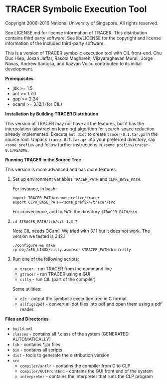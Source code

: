 # TRACER Symbolic Execution Tool

Copyright 2008-2016 National University of Singapore. All rights reserved.

See LICENSE.md for license information of TRACER. This distribution contains third party software. See lib/LICENSE for the copyright and license information of the included third-party software.

This is a version of TRACER symbolic execution tool with CIL
front-end. Chu Duc Hiep, Joxan Jaffar, Rasool Maghareh, Vijayaraghavan
Murali, Jorge Navas, Andrew Santosa, and Razvan Voicu contributed to
its initial development. 

**Prerequisites**

- jdk  >= 1.5 
- ant  >= 1.7.0
- gpp  >= 2.24
- ocaml >= 3.12.1 (for CIL)

**Installation by Building TRACER Distribution**

This version of TRACER may not have all the features, but it has the
interpolation (abstraction learning) algorithm for search-space
reduction already implemented. Execute `ant dist` to create
`tracer-0.1.tar.gz` in the source root.  Unpack `tracer-0.1.tar.gz`
into your preferred directory, say `<some_prefix>` and follow further
instructions in `<some_prefix>/tracer-0.1/README`.

**Running TRACER in the Source Tree**

This version is more advanced and has more features.

1. Set up environment variables `TRACER_PATH` and `CLPR_BASE_PATH`.

   For instance, in bash:
   ```
   export TRACER_PATH=<some_prefix>/tracer
   export CLPR_BASE_PATH=<some_prefix>/tracer/src
   ```
   For convenience, add to `PATH` the directory `$TRACER_PATH/bin`

2. `cd $TRACER_PATH/lib/cil-1.3.7` 

   Note CIL needs OCaml. We tried with 3.11 but it does not work. The version we tested is 3.12.1
   ```
   ./configure && make
   cp obj/x86_LINUX/cilly.asm.exe $TRACER_PATH/bin/cilly
   ```
2. Run one of the following scripts:

   - `tracer` - run TRACER from the command line 
   - `gtracer` - run TRACER using a GUI
   - `cilly` - run CIL (part of the compiler)

   Some utilities:

   - `c2c` - output the symbolic execution tree in C format.
   - `allfigs2pdf`  - convert all dot files into pdf and open them using a pdf reader.

**Files and Directories**

   - `build.xml`
   - `classes` - contains all *.class of the system (GENERATED AUTOMATICALLY)
   - `lib` - contains *.jar files 
   - `bin` - contains all scripts 
   - `dist` - tools to generate the distribution version
   - `src`
     - `compiler/antlr` - contains the compiler from C to CLP 
     - `compiler/GUIFrontEnd` - contains the GUI front end of the system
     - `interpreter` - contains the interpreter that runs the CLP program


      
